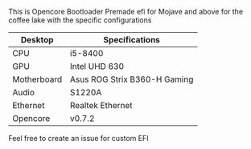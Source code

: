 This is Opencore Bootloader Premade efi for Mojave and above for the coffee lake with the specific configurations

| Desktop     | Specifications               |
|-------------|------------------------------|
| CPU         | i5-8400                      |
| GPU         | Intel UHD 630                |
| Motherboard | Asus ROG Strix B360-H Gaming |
| Audio       | S1220A                       |
| Ethernet    | Realtek Ethernet             |
| Opencore    | v0.7.2                       |

Feel free to create an issue for custom EFI